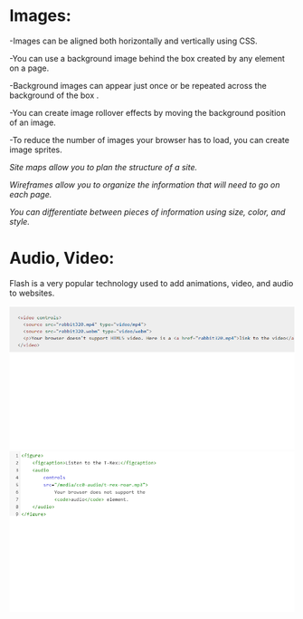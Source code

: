 # Images:

-Images can be aligned both horizontally and vertically
using CSS.

-You can use a background image behind the box
created by any element on a page.


-Background images can appear just once or be
repeated across the background of the box .


-You can create image rollover effects by moving the
background position of an image.



-To reduce the number of images your browser has to
load, you can create image sprites.


*Site maps allow you to plan the structure of a site.*

*Wireframes allow you to organize the information that
will need to go on each page.*

*You can differentiate between pieces of information
using size, color, and style.*



# Audio, Video:

Flash is a very popular technology used
to add animations, video, and audio to
websites.

![](v.png)
![](a.png)



